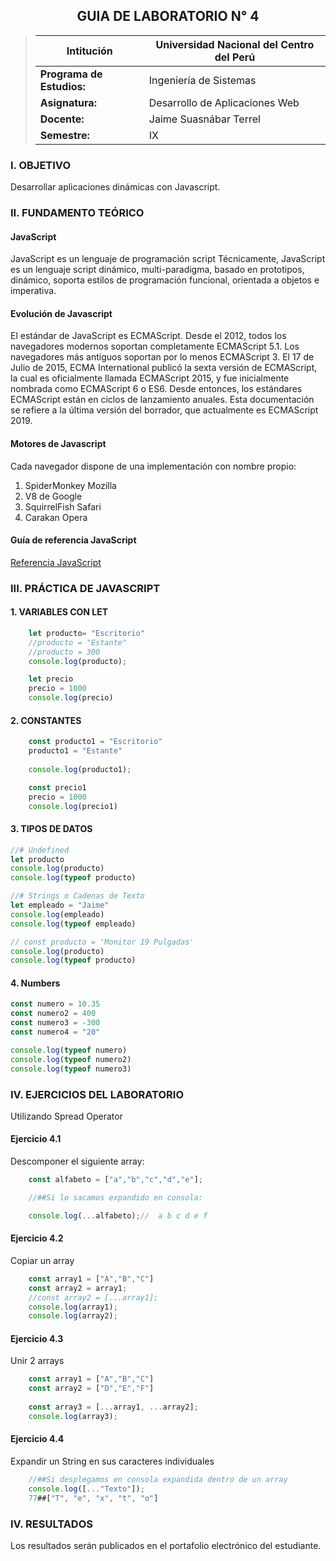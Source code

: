 ## <center>GUIA DE LABORATORIO N° 4<center>
>Intitución                 |Universidad Nacional del Centro del Perú   |
>-------------------------  | ------------------------------            |
>**Programa de Estudios:**  | Ingeniería de Sistemas                    |
>**Asignatura:**            | Desarrollo de Aplicaciones Web            |
>**Docente:**               | Jaime Suasnábar Terrel                    |
>**Semestre:**              | IX                                        |
### I. OBJETIVO
Desarrollar aplicaciones dinámicas con Javascript.

### II. FUNDAMENTO TEÓRICO
#### JavaScript
JavaScript es un lenguaje de programación script Técnicamente, JavaScript es un lenguaje script dinámico, multi-paradigma, basado en prototipos, dinámico, soporta estilos de programación funcional, orientada a objetos e imperativa. 
#### Evolución de Javascript
El estándar de JavaScript es ECMAScript. Desde el 2012, todos los navegadores modernos soportan completamente ECMAScript 5.1. Los navegadores más antiguos soportan por lo menos ECMAScript 3. El 17 de Julio de 2015, ECMA International publicó la sexta versión de ECMAScript, la cual es oficialmente llamada ECMAScript 2015, y fue inicialmente nombrada como ECMAScript 6 o ES6. Desde entonces, los estándares ECMAScript están en ciclos de lanzamiento anuales. Esta documentación se refiere a la última versión del borrador, que actualmente es ECMAScript 2019.
#### Motores de Javascript
Cada navegador dispone de una implementación con nombre propio:
1. SpiderMonkey Mozilla
2. V8 de Google 
3. SquirrelFish Safari
4. Carakan Opera

#### Guía de referencia JavaScript
[Referencia JavaScript](https://developer.mozilla.org/es/docs/Web/JavaScript/Reference)

### III. PRÁCTICA DE JAVASCRIPT
#### 1. VARIABLES CON LET
```js
    let producto= "Escritorio"
    //producto = "Estante"
    //producto = 300
    console.log(producto);

    let precio
    precio = 1000
    console.log(precio)
```
#### 2. CONSTANTES
```js
    const producto1 = "Escritorio"
    producto1 = "Estante"
    
    console.log(producto1);

    const precio1
    precio = 1000
    console.log(precio1)
```
#### 3. TIPOS DE DATOS
```js
//# Undefined
let producto 
console.log(producto)
console.log(typeof producto)

//# Strings o Cadenas de Texto
let empleado = "Jaime"
console.log(empleado)
console.log(typeof empleado)

// const producto = 'Monitor 19 Pulgadas'
console.log(producto)
console.log(typeof producto)
```
#### 4. Numbers
```js
const numero = 10.35
const numero2 = 400
const numero3 = -300
const numero4 = "20"

console.log(typeof numero)
console.log(typeof numero2)
console.log(typeof numero3)
```
### IV. EJERCICIOS DEL LABORATORIO
Utilizando Spread Operator
#### Ejercicio 4.1
Descomponer el siguiente array:
```js
    const alfabeto = ["a","b","c","d","e"];

    //##Si lo sacamos expandido en consola:

    console.log(...alfabeto);//  a b c d e f
```
#### Ejercicio 4.2
Copiar un array
```js
    const array1 = ["A","B","C"]
    const array2 = array1;
    //const array2 = [...array1];
    console.log(array1);
    console.log(array2);
```
#### Ejercicio 4.3
Unir 2 arrays
```js
    const array1 = ["A","B","C"]
    const array2 = ["D","E","F"]
    
    const array3 = [...array1, ...array2];
    console.log(array3);   
``` 
#### Ejercicio 4.4
Expandir un String en sus caracteres individuales
```js
    //##Si desplegamos en consola expandida dentro de un array
    console.log([..."Texto"]);
    77##["T", "e", "x", "t", "o"]
```

### IV. RESULTADOS
Los resultados serán publicados en el portafolio electrónico del estudiante.